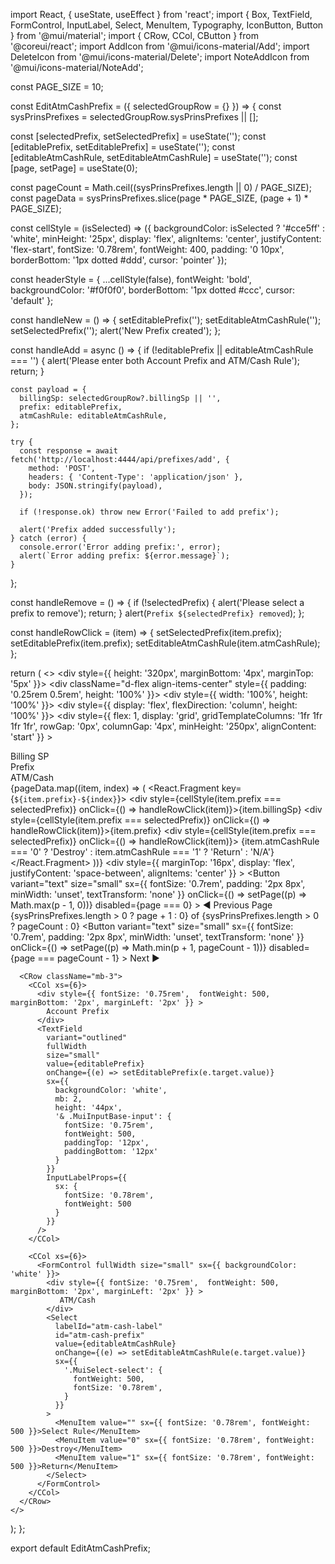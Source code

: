 import React, { useState, useEffect } from 'react';
import {
  Box,
  TextField,
  FormControl,
  InputLabel,
  Select,
  MenuItem,
  Typography,
  IconButton,
  Button
} from '@mui/material';
import {
  CRow,
  CCol,
  CButton
} from '@coreui/react';
import AddIcon from '@mui/icons-material/Add';
import DeleteIcon from '@mui/icons-material/Delete';
import NoteAddIcon from '@mui/icons-material/NoteAdd';

const PAGE_SIZE = 10;

const EditAtmCashPrefix = ({ selectedGroupRow = {} }) => {
  const sysPrinsPrefixes = selectedGroupRow.sysPrinsPrefixes || [];

  const [selectedPrefix, setSelectedPrefix] = useState('');
  const [editablePrefix, setEditablePrefix] = useState('');
  const [editableAtmCashRule, setEditableAtmCashRule] = useState('');
  const [page, setPage] = useState(0);

  const pageCount = Math.ceil((sysPrinsPrefixes.length || 0) / PAGE_SIZE);
  const pageData = sysPrinsPrefixes.slice(page * PAGE_SIZE, (page + 1) * PAGE_SIZE);

  const cellStyle = (isSelected) => ({
    backgroundColor: isSelected ? '#cce5ff' : 'white',
    minHeight: '25px',
    display: 'flex',
    alignItems: 'center',
    justifyContent: 'flex-start',
    fontSize: '0.78rem',
    fontWeight: 400,
    padding: '0 10px',
    borderBottom: '1px dotted #ddd',
    cursor: 'pointer'
  });

  const headerStyle = {
    ...cellStyle(false),
    fontWeight: 'bold',
    backgroundColor: '#f0f0f0',
    borderBottom: '1px dotted #ccc',
    cursor: 'default'
  };

  const handleNew = () => {
    setEditablePrefix('');
    setEditableAtmCashRule('');
    setSelectedPrefix('');
    alert('New Prefix created');
  };

  const handleAdd = async () => {
    if (!editablePrefix || editableAtmCashRule === '') {
      alert('Please enter both Account Prefix and ATM/Cash Rule');
      return;
    }

    const payload = {
      billingSp: selectedGroupRow?.billingSp || '',
      prefix: editablePrefix,
      atmCashRule: editableAtmCashRule,
    };

    try {
      const response = await fetch('http://localhost:4444/api/prefixes/add', {
        method: 'POST',
        headers: { 'Content-Type': 'application/json' },
        body: JSON.stringify(payload),
      });

      if (!response.ok) throw new Error('Failed to add prefix');

      alert('Prefix added successfully');
    } catch (error) {
      console.error('Error adding prefix:', error);
      alert(`Error adding prefix: ${error.message}`);
    }
  };

  const handleRemove = () => {
    if (!selectedPrefix) {
      alert('Please select a prefix to remove');
      return;
    }
    alert(`Prefix ${selectedPrefix} removed`);
  };

  const handleRowClick = (item) => {
    setSelectedPrefix(item.prefix);
    setEditablePrefix(item.prefix);
    setEditableAtmCashRule(item.atmCashRule);
  };

  return (
    <>
      <CRow className="mb-3">
        <CCol xs={12}>
          <div style={{ height: '320px', marginBottom: '4px', marginTop: '5px' }}>
            <div className="d-flex align-items-center" style={{ padding: '0.25rem 0.5rem', height: '100%' }}>
              <div style={{ width: '100%', height: '100%' }}>
                <div style={{ display: 'flex', flexDirection: 'column', height: '100%' }}>
                  <div
                    style={{
                      flex: 1,
                      display: 'grid',
                      gridTemplateColumns: '1fr 1fr 1fr 1fr',
                      rowGap: '0px',
                      columnGap: '4px',
                      minHeight: '250px',
                      alignContent: 'start'
                    }}
                  >
                    <div style={headerStyle}>Billing SP</div>
                    <div style={headerStyle}>Prefix</div>
                    <div style={headerStyle}>ATM/Cash</div>
                    <div style={headerStyle}></div>
                    {pageData.map((item, index) => (
                      <React.Fragment key={`${item.prefix}-${index}`}>
                        <div style={cellStyle(item.prefix === selectedPrefix)} onClick={() => handleRowClick(item)}>{item.billingSp}</div>
                        <div style={cellStyle(item.prefix === selectedPrefix)} onClick={() => handleRowClick(item)}>{item.prefix}</div>
                        <div style={cellStyle(item.prefix === selectedPrefix)} onClick={() => handleRowClick(item)}>
                          {item.atmCashRule === '0' ? 'Destroy' : item.atmCashRule === '1' ? 'Return' : 'N/A'}
                        </div>
                        <div style={cellStyle(false)}>
                          <IconButton size="small" onClick={handleNew}><NoteAddIcon fontSize="small" /></IconButton>
                          <IconButton size="small" onClick={handleAdd}><AddIcon fontSize="small" /></IconButton>
                          <IconButton size="small" onClick={handleRemove}><DeleteIcon fontSize="small" /></IconButton>
                        </div>
                      </React.Fragment>
                    ))}
                  </div>
                  <div
                    style={{
                      marginTop: '16px',
                      display: 'flex',
                      justifyContent: 'space-between',
                      alignItems: 'center'
                    }}
                  >
                    <Button
                      variant="text"
                      size="small"
                      sx={{ fontSize: '0.7rem', padding: '2px 8px', minWidth: 'unset', textTransform: 'none' }}
                      onClick={() => setPage((p) => Math.max(p - 1, 0))}
                      disabled={page === 0}
                    >
                      ◀ Previous
                    </Button>
                    <Typography fontSize="0.75rem">
                      Page {sysPrinsPrefixes.length > 0 ? page + 1 : 0} of {sysPrinsPrefixes.length > 0 ? pageCount : 0}
                    </Typography>
                    <Button
                      variant="text"
                      size="small"
                      sx={{ fontSize: '0.7rem', padding: '2px 8px', minWidth: 'unset', textTransform: 'none' }}
                      onClick={() => setPage((p) => Math.min(p + 1, pageCount - 1))}
                      disabled={page === pageCount - 1}
                    >
                      Next ▶
                    </Button>
                  </div>
                </div>
              </div>
            </div>
          </div>
        </CCol>
      </CRow>

      <CRow className="mb-3">
        <CCol xs={6}>
          <div style={{ fontSize: '0.75rem',  fontWeight: 500, marginBottom: '2px', marginLeft: '2px' }} >
            Account Prefix
          </div>
          <TextField
            variant="outlined"
            fullWidth
            size="small"
            value={editablePrefix}
            onChange={(e) => setEditablePrefix(e.target.value)}
            sx={{
              backgroundColor: 'white',
              mb: 2,
              height: '44px',
              '& .MuiInputBase-input': {
                fontSize: '0.75rem',
                fontWeight: 500,
                paddingTop: '12px',
                paddingBottom: '12px'
              }
            }}
            InputLabelProps={{
              sx: {
                fontSize: '0.78rem',
                fontWeight: 500
              }
            }}
          />
        </CCol>

        <CCol xs={6}>
          <FormControl fullWidth size="small" sx={{ backgroundColor: 'white' }}>
            <div style={{ fontSize: '0.75rem',  fontWeight: 500, marginBottom: '2px', marginLeft: '2px' }} >
               ATM/Cash
            </div>
            <Select
              labelId="atm-cash-label"
              id="atm-cash-prefix"
              value={editableAtmCashRule}
              onChange={(e) => setEditableAtmCashRule(e.target.value)}
              sx={{
                '.MuiSelect-select': {
                  fontWeight: 500,
                  fontSize: '0.78rem',
                }
              }}
            >
              <MenuItem value="" sx={{ fontSize: '0.78rem', fontWeight: 500 }}>Select Rule</MenuItem>
              <MenuItem value="0" sx={{ fontSize: '0.78rem', fontWeight: 500 }}>Destroy</MenuItem>
              <MenuItem value="1" sx={{ fontSize: '0.78rem', fontWeight: 500 }}>Return</MenuItem>
            </Select>
          </FormControl>
        </CCol>
      </CRow>
    </>
  );
};

export default EditAtmCashPrefix;
